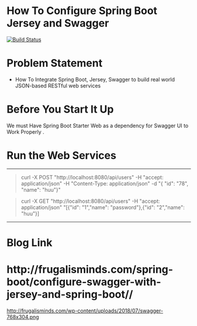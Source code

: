 # How To Configure Spring Boot Jersey and Swagger
[![Build Status](https://travis-ci.org/Sanjay007/Springboot-Jersey-Swagger.svg?branch=master)](https://travis-ci.org/Sanjay007/Springboot-Jersey-Swagger)
# Problem Statement
 - How To Integrate Spring Boot, Jersey, Swagger to build real world JSON-based RESTful web services

# Before You Start It Up
We must Have Spring Boot Starter Web as a dependency for Swagger UI to Work Properly .

# Run the Web Services
----------------------------------------------------------------------------------------------------------------------
> curl -X POST "http://localhost:8080/api/users" -H "accept: application/json" -H "Content-Type: application/json" -d 
"{ \"id\": \"78\", \"name\": \"huu\"}"

>curl -X GET "http://localhost:8080/api/users" -H "accept: application/json"
"[{"id": "1","name": "password"},{"id": "2","name": "huu"}]
-------------------------------------------------------------------------------------------------------------------------
# Blog Link
<h1>http://frugalisminds.com/spring-boot/configure-swagger-with-jersey-and-spring-boot//</h1>

http://frugalisminds.com/wp-content/uploads/2018/07/swagger-768x304.png
